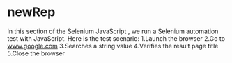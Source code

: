 # newRep
In this section of the Selenium JavaScript , we run a Selenium automation test with JavaScript. Here is the test scenario:
1.Launch the browser
2.Go to www.google.com
3.Searches a string value
4.Verifies the result page title
5.Close the browser
